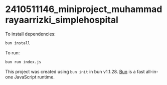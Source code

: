 # 2410511146_miniproject_muhammadrayaarrizki_simplehospital

To install dependencies:

```bash
bun install
```

To run:

```bash
bun run index.js
```

This project was created using `bun init` in bun v1.1.28. [Bun](https://bun.sh) is a fast all-in-one JavaScript runtime.
